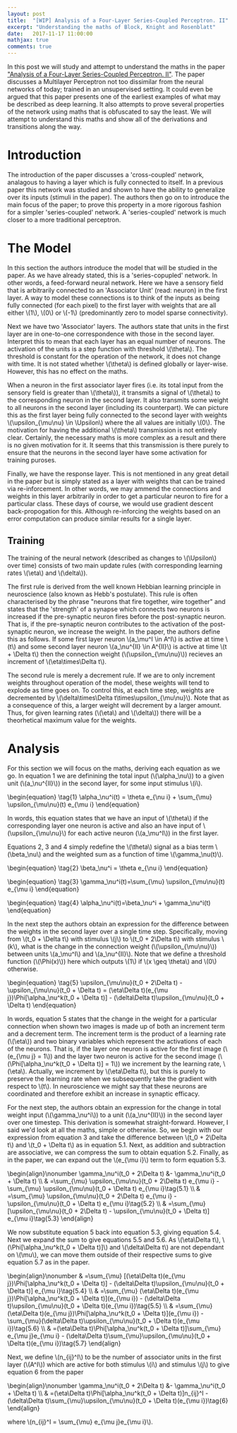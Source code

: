 ```yaml
---
layout: post
title:  "[WIP] Analysis of a Four-Layer Series-Coupled Perceptron. II"
excerpt: "Understanding the maths of Block, Knight and Rosenblatt"
date:   2017-11-17 11:00:00
mathjax: true
comments: true
---
```

In this post we will study and attempt to understand the maths in the paper ["Analysis of a Four-Layer Series-Coupled Perceptron. II"](http://digitalcommons.rockefeller.edu/cgi/viewcontent.cgi?article=1013&context=knight_laboratory). The paper discusses a Multilayer Perceptron not too dissimilar from the neural networks of today; trained in an unsupervised setting. It could even be argued that this paper presents one of the earliest examples of what may be described as deep learning. It also attempts to prove several properties of the network using maths that is obfuscated to say the least. We will attempt to understand this maths and show all of the derivations and transitions along the way.

# Introduction

The introduction of the paper discusses a 'cross-coupled' network, analagous to having a layer which is fully connected to itself. In a previous paper this network was studied and shown to have the ability to generalize over its inputs (stimuli in the paper). The authors then go on to introduce the main focus of the paper; to prove this property in a more rigorous fashion for a simpler 'series-coupled' network. A 'series-coupled' network is much closer to a more traditional perceptron.

# The Model

In this section the authors introduce the model that will be studied in the paper. As we have already stated, this is a 'series-copupled' network. In other words, a feed-forward neural network. Here we have a sensory field that is arbitrarily connected to an 'Associator Unit' (read: neuron) in the first layer. A way to model these connections is to think of the inputs as being fully connected (for each pixel) to the first layer with weights that are all either \\(1\\), \\(0\\) or \\(-1\\) (predominantly zero to model sparse connectivity).

Next we have two 'Associator' layers. The authors state that units in the first layer are in one-to-one correspondence with those in the second layer. Interpret this to mean that each layer has an equal number of neurons. The activation of the units is a step function with threshold \\(\theta\\). The threshold is constant for the operation of the network, it does not change with time. It is not stated whether \\(\theta\\) is defined globally or layer-wise. However, this has no effect on the maths.

When a neuron in the first associator layer fires (i.e. its total input from the sensory field is greater than \\(\theta\\)), it transmits a signal of \\(\theta\\) to the corresponding neuron in the second layer. It also transmits some weight to all neurons in the second layer (including its counterpart). We can picture this as the first layer being fully connected to the second layer with weights \\(\upsilon_{\mu\nu} \in \Upsilon\\) where the all values are initially \\(0\\). The motivation for having the additional \\(\theta\\) transmission is not entirely clear. Certainly, the necessary maths is more complex as a result and there is no given motivation for it. It seems that this transmission is there purely to ensure that the neurons in the second layer have some activation for training puroses.

Finally, we have the response layer. This is not mentioned in any great detail in the paper but is simply stated as a layer with weights that can be trained via re-inforcement. In other words, we may ammend the connections and weights in this layer arbitrarily in order to get a particular neuron to fire for a particular class. These days of course, we would use gradient descent back-propogation for this. Although re-inforcing the weights based on an error computation can produce similar results for a single layer.

## Training

The training of the neural network (described as changes to \\(\Upsilon\\) over time) consists of two main update rules (with corresponding learning rates \\(\eta\\) and \\(\delta\\)).

The first rule is derived from the well known Hebbian learning principle in neuroscience (also known as Hebb's postulate). This rule is often characterised by the phrase "neurons that fire together, wire together" and states that the 'strength' of a synapse which connects two neurons is increased if the pre-synaptic neuron fires before the post-synaptic neuron. That is, if the pre-synaptic neuron contributes to the activation of the post-synaptic neuron, we increase the weight. In the paper, the authors define this as follows. If some first layer neuron \\(a_\mu^I \in A^I\\) is active at time \\(t\\) and some second layer neuron \\(a_\nu^{II} \in A^{II}\\) is active at time \\(t + \Delta t\\) then the connection weight (\\(\upsilon_{\mu\nu}\\)) recieves an increment of \\(\eta\times\Delta t\\).

The second rule is merely a decrement rule. If we are to only increment weights throughout operation of the model, these weights will tend to explode as time goes on. To control this, at each time step, weights are decremented by \\(\delta\times\Delta t\times\upsilon_{\mu\nu}\\). Note that as a consequence of this, a larger weight will decrement by a larger amount. Thus, for given learning rates (\\(\eta\\) and \\(\delta\\)) there will be a theorhetical maximum value for the weights.

# Analysis

For this section we will focus on the maths, deriving each equation as we go. In equation 1 we are definining the total input (\\(\alpha_\nu\\)) to a given unit (\\(a_\nu^{II}\\)) in the second layer, for some input stimulus \\(i\\).

\begin{equation} \tag{1}
   \alpha_\nu^i\(t\) = \theta e_{\nu i} + \sum_{\mu} \upsilon_{\mu\nu}\(t\) e_{\mu i}
\end{equation}

In words, this equation states that we have an input of \\(\theta\\) if the corresponding layer one neuron is active and also an have input of \\(\upsilon_{\mu\nu}\\) for each active neuron (\\(a_\mu^I\\)) in the first layer.

Equations 2, 3 and 4 simply redefine the \\(\theta\\) signal as a bias term \\(\beta_\nu\\) and the weighted sum as a function of time \\(\gamma_\nu\(t\)\\).

\begin{equation} \tag{2}
   \beta_\nu^i = \theta e_{\nu i}
\end{equation}

\begin{equation} \tag{3}
   \gamma_\nu^i\(t\)=\sum_{\mu} \upsilon_{\mu\nu}\(t\) e_{\mu i}
\end{equation}

\begin{equation} \tag{4}
   \alpha_\nu^i\(t\)=\beta_\nu^i + \gamma_\nu^i\(t\)
\end{equation}

In the next step the authors obtain an expression for the difference between the weights in the second layer over a single time step. Specifically, moving from \\(t_0 + \Delta t\\) with stimulus \\(j\\) to \\(t_0 + 2\Delta t\\) with stimulus \\(k\\), what is the change in the connection weight (\\(\upsilon_{\mu\nu}\\)) between units \\(a_\mu^I\\) and \\(a_\nu^{II}\\). Note that we define a threshold function (\\(\Phi\(x\)\\)) here which outputs \\(1\\) if \\(x \geq \theta\\) and \\(0\\) otherwise.

\begin{equation} \tag{5}
   \upsilon_{\mu\nu}\(t_0 + 2\Delta t\) - \upsilon_{\mu\nu}\(t_0 + \Delta t\) = \(\eta\Delta t\)\(e_{\mu j}\)\Phi\[\alpha_\nu^k\(t_0 + \Delta t\)\] - \(\delta\Delta t\)\upsilon_{\mu\nu}\(t_0 + \Delta t\)
\end{equation}

In words, equation 5 states that the change in the weight for a particular connection when shown two images is made up of both an increment term and a decrement term. The increment term is the product of a learning rate (\\(\eta\\)) and two binary variables which represent the activations of each of the neurons. That is, if the layer one neuron is active for the first image (\\(e_{\mu j} = 1\\)) and the layer two neuron is active for the second image (\\(\Phi\[\alpha_\nu^k\(t_0 + \Delta t\)\] = 1\\)) we increment by the learning rate, \\(\eta\\). Actually, we increment by \\(\eta\Delta t\\), but this is purely to preserve the learning rate when we subsequently take the gradient with respect to \\(t\\). In neuroscience we might say that these neurons are coordinated and therefore exhibit an increase in synaptic efficacy.

For the next step, the authors obtain an expression for the change in total weight input (\\(\gamma_\nu^i\\)) to a unit (\\(a_\nu^{II}\\)) in the second layer over one timestep. This derivation is somewhat straight-forward. However, I said we'd look at all the maths, simple or otherwise. So, we begin with our expression from equation 3 and take the difference between \\(t_0 + 2\Delta t\\) and \\(t_0 + \Delta t\\) as in equation 5.1. Next, as addition and subtraction are associative, we can compress the sum to obtain equation 5.2. Finally, as in the paper, we can expand out the \\(e_{\mu i}\\) term to form equation 5.3.

\begin{align}\nonumber
  \gamma_\nu^i\(t_0 + 2\Delta t\) &- \gamma_\nu^i\(t_0 + \Delta t\) \\\\ & =\sum_{\mu} \upsilon_{\mu\nu}\(t_0 + 2\Delta t\) e_{\mu i} - \sum_{\mu} \upsilon_{\mu\nu}\(t_0 + \Delta t\) e_{\mu i}\tag{5.1}
  \\\\ & =\sum_{\mu} \upsilon_{\mu\nu}\(t_0 + 2\Delta t\) e_{\mu i} - \upsilon_{\mu\nu}\(t_0 + \Delta t\) e_{\mu i}\tag{5.2}
  \\\\ & =\sum_{\mu} \[\upsilon_{\mu\nu}\(t_0 + 2\Delta t\) - \upsilon_{\mu\nu}\(t_0 + \Delta t\)\] e_{\mu i}\tag{5.3}
\end{align}

We now substitute equation 5 back into equation 5.3, giving equation 5.4. Next we expand the sum to give equations 5.5 and 5.6. As \\(\eta\Delta t\\), \\(\Phi\[\alpha_\nu^k\(t_0 + \Delta t\)\]\\) and \\(\delta\Delta t\\) are not dependant on \\(\mu\\), we can move them outside of their respective sums to give equation 5.7 as in the paper.

\begin{align}\nonumber
   & =\sum_{\mu} \[\(\eta\Delta t\)\(e_{\mu j}\)\Phi\[\alpha_\nu^k\(t_0 + \Delta t\)\] - \(\delta\Delta t\)\upsilon_{\mu\nu}\(t_0 + \Delta t\)\] e_{\mu i}\tag{5.4}
   \\\\ & =\sum_{\mu} \(\eta\Delta t\)\(e_{\mu j}\)\Phi\[\alpha_\nu^k\(t_0 + \Delta t\)\]\(e_{\mu i}\) - \(\delta\Delta t\)\upsilon_{\mu\nu}\(t_0 + \Delta t\)\(e_{\mu i}\)\tag{5.5}
   \\\\ & =\sum_{\mu} \(\eta\Delta t\)\(e_{\mu j}\)\Phi\[\alpha_\nu^k\(t_0 + \Delta t\)\]\(e_{\mu i}\) - \sum_{\mu}\(\delta\Delta t\)\upsilon_{\mu\nu}\(t_0 + \Delta t\)\(e_{\mu i}\)\tag{5.6}
   \\\\ & =\(\eta\Delta t\)\Phi\[\alpha_\nu^k\(t_0 + \Delta t\)\]\sum_{\mu} e_{\mu j}e_{\mu i} - \(\delta\Delta t\)\sum_{\mu}\upsilon_{\mu\nu}\(t_0 + \Delta t\)\(e_{\mu i}\)\tag{5.7}
\end{align}

Next, we define \\(n_{ij}^I\\) to be the number of associator units in the first layer (\\(A^I\\)) which are active for both stimulus \\(i\\) and stimulus \\(j\\) to give equation 6 from the paper

\begin{align}\nonumber
   \gamma_\nu^i\(t_0 + 2\Delta t\) &- \gamma_\nu^i\(t_0 + \Delta t\)
   \\\\ & =\(\eta\Delta t\)\Phi\[\alpha_\nu^k\(t_0 + \Delta t\)\]n_{ij}^I - \(\delta\Delta t\)\sum_{\mu}\upsilon_{\mu\nu}\(t_0 + \Delta t\)\(e_{\mu i}\)\tag{6}
\end{align}

where \\(n_{ij}^I = \sum_{\mu} e_{\mu j}e_{\mu i}\\).
